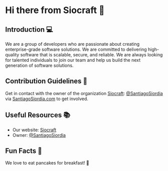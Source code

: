 
# Hi there from Siocraft 🚀

## Introduction 💻

We are a group of developers who are passionate about creating enterprise-grade software solutions. We are committed to delivering high-quality software that is scalable, secure, and reliable. We are always looking for talented individuals to join our team and help us build the next generation of software solutions.

## Contribution Guidelines 📝

Get in contact with the owner of the organization [Siocraft](https://siocraft.vercel.app/es/): [@SantiagoSiordia](https://github.com/SantiagoSiordia) via [SantiagoSiordia.com](https://santiagosiordia.com/) to get involved.

## Useful Resources 📚

- Our website: [Siocraft](https://siocraft.org/)
- Owner: [@SantiagoSiordia](https://github.com/SantiagoSiordia)

## Fun Facts 🎉

We love to eat pancakes for breakfast! 🥞
